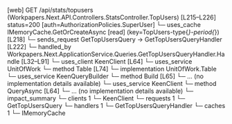 [web] GET /api/stats/topusers  (Workpapers.Next.API.Controllers.StatsController.TopUsers)  [L215–L226] status=200 [auth=AuthorizationPolicies.SuperUser]
  └─ uses_cache IMemoryCache.GetOrCreateAsync [read] (key=TopUsers-type{*}-period{*}) [L218]
  └─ sends_request GetTopUsersQuery -> GetTopUsersQueryHandler [L222]
    └─ handled_by Workpapers.Next.ApplicationService.Queries.GetTopUsersQueryHandler.Handle [L32–L91]
      └─ uses_client KeenClient [L64]
      └─ uses_service UnitOfWork
        └─ method Table [L74]
          └─ implementation UnitOfWork.Table
      └─ uses_service KeenQueryBuilder
        └─ method Build [L65]
          └─ ... (no implementation details available)
      └─ uses_service KeenClient
        └─ method QueryAsync [L64]
          └─ ... (no implementation details available)
  └─ impact_summary
    └─ clients 1
      └─ KeenClient
    └─ requests 1
      └─ GetTopUsersQuery
    └─ handlers 1
      └─ GetTopUsersQueryHandler
    └─ caches 1
      └─ IMemoryCache

